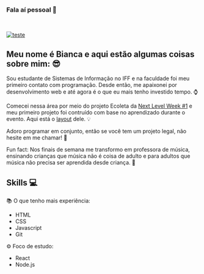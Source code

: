 


### Fala aí pessoal 👋
<br/>

[![teste](https://user-images.githubusercontent.com/37448340/87267194-5a2c8c80-c49d-11ea-95a5-993860580961.png)](https://www.linkedin.com/in/bkkater/)

## Meu nome é Bianca e aqui estão algumas coisas sobre mim: 😎

Sou estudante de Sistemas de Informação no IFF e na faculdade foi meu primeiro contato com programação. Desde então, me apaixonei por desenvolvimento web e até agora é o que eu mais tenho investido tempo. :watch:

Comecei nessa área por meio do projeto Ecoleta da [Next Level Week #1](https://blog.rocketseat.com.br/primeira-next-level-week/) e meu primeiro projeto foi contruído com base no aprendizado durante o evento. Aqui está o [layout](https://www.figma.com/file/J3NJiEMVfq0LLmlO2yzJpN/DuBem?node-id=0%3A1) dele. :bulb:

Adoro programar em conjunto, então se você tem um projeto legal, não hesite em me chamar! :muscle:

Fun fact: Nos finais de semana me transformo em professora de música, ensinando crianças que música não é coisa de adulto e para adultos que música não precisa ser aprendida desde criança. 🥁

## Skills 💻

:books: O que tenho mais experiência: 

- HTML
- CSS
- Javascript
- Git

⚙️ Foco de estudo:
 
- React
- Node.js
